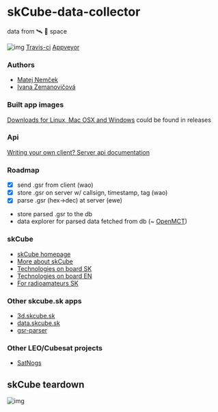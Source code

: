 # skCube-data-collector
data from 🛰 🌌 space

![img](https://travis-ci.org/yangwao/skCube-data-collector.svg?branch=master)
[Travis-ci](https://travis-ci.org/yangwao/skCube-data-collector)
[Appveyor](https://ci.appveyor.com/project/yangwao/skcube-data-collector)

### Authors
* [Matej Nemček](https://github.com/yangwao)
* [Ivana Zemanovičová](https://github.com/Ivkaa)

### Built app images
[Downloads for Linux, Mac OSX and Windows](https://github.com/yangwao/skCube-data-collector/releases) could be found in releases

### Api
[Writing your own client? Server api documentation](server/README.md)

### Roadmap
- [x] send .gsr from client (wao)
- [x] store .gsr on server w/ callsign, timestamp, tag (wao)
- [x] parse .gsr (hex->dec) at server (ewe)
- store parsed .gsr to the db
- data explorer for parsed data fetched from db (~ [OpenMCT](https://nasa.github.io/openmct/))

### skCube
* [skCube homepage](http://www.skcube.sk/)
* [More about skCube](https://sk.wikipedia.org/wiki/SkCUBE)
* [Technologies on board SK](http://www.skcube.sk/skcube/technologie/)
* [Technologies on board EN](http://www.skcube.sk/skcube/first-slovak-satellite-skcube/)
* [For radioamateurs SK](http://www.skcube.sk/vystupy/pre-radioamaterov/)

### Other skcube.sk apps
* [3d.skcube.sk](https://3d.skcube.sk/)
* [data.skcube.sk](https://data.skcube.sk/)
* [gsr-parser](https://www.npmjs.com/package/gsr-parser)

### Other LEO/Cubesat projects
* [SatNogs](https://satnogs.org/)

## skCube teardown
![img](skCube-teardown.jpg)
